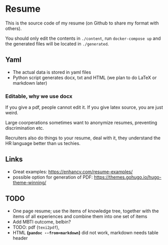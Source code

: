 # Resume

This is the source code of my resume
(on Github to share my format with others).

You should only edit the contents in `./content`,
run `docker-compose up`
and the generated files will be located in `./generated`.

## Yaml
<!--
Initially this was all LaTeX based,
but when I started working as a freelancer,
people asked for my resume in MS Word in Dutch.

My motivation for LaTeX was the decoupling
of layout from the content.
However, this was not enough.


We now have another layer of abstraction.
-->

+ The actual data is stored in yaml files
+ Python script generates docx, txt and HTML (we plan to do LaTeX or markdown later)

### Editable, why we use docx
If you give a pdf, people cannot edit it.
If you give latex source, you are just weird.

Large coorperations sometimes want to anonymize resumes,
preventing discrimination etc.

Recruiters also do things to your resume, deal with it,
they understand the HR language better than us techies.

## Links

+ Great examples: https://enhancv.com/resume-examples/
+ possible option for generation of PDF: https://themes.gohugo.io/hugo-theme-winning/

## TODO

- One page resume; use the items of knowledge tree, together with the items of all experiences and combine them into one set of items
- Add MBTI outcome, belbin?
- TODO: pdf (`texi2pdf`),
- HTML **(`pandoc --from=markdown`)** did not work, markdown needs table header
